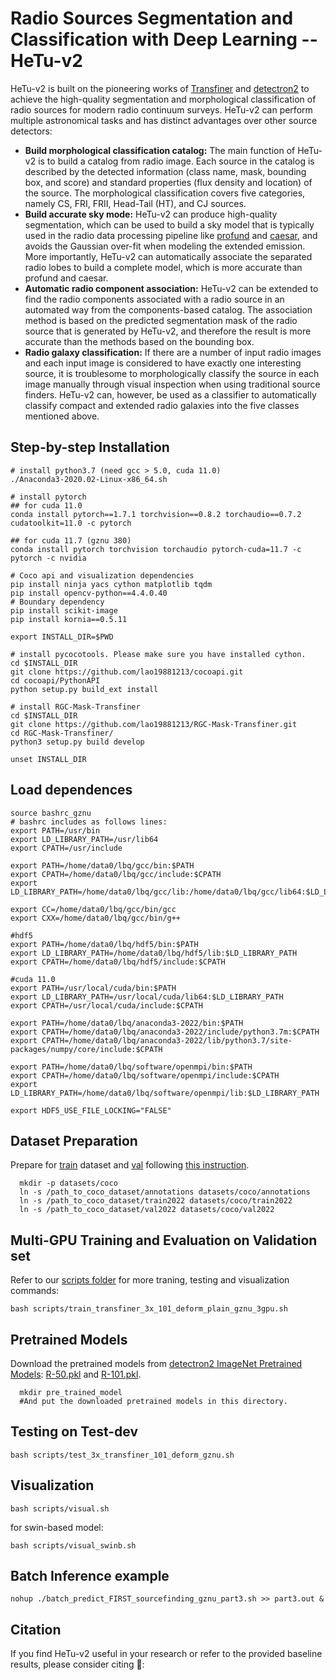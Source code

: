 # Radio Sources Segmentation and Classification with Deep Learning -- HeTu-v2
HeTu-v2 is built on the pioneering works of [Transfiner](https://arxiv.org/abs/2111.13673) and [detectron2](https://github.com/facebookresearch/detectron2) to achieve the high-quality segmentation and morphological classification of radio sources for modern radio continuum surveys. HeTu-v2 can perform multiple astronomical tasks and has distinct advantages over other source detectors:
- **Build morphological classification catalog:** The main function of HeTu-v2 is to build a catalog from radio image. Each source in the catalog is described by the detected information (class name, mask, bounding box, and score) and standard properties (flux density and location) of the source. The morphological classification covers five categories, namely CS, FRI, FRII, Head-Tail (HT), and CJ sources.
- **Build accurate sky mode:** HeTu-v2 can produce high-quality segmentation, which can be used to build a sky model that is typically used in the radio data processing pipeline like [profund](https://arxiv.org/abs/1802.00937) and [caesar](https://arxiv.org/abs/1605.01852), and avoids the Gaussian over-fit when modeling the extended emission. More importantly, HeTu-v2 can automatically associate the separated radio lobes to build a complete model, which is more accurate than profund and caesar.
- **Automatic radio component association:** HeTu-v2 can be extended to find the radio components associated with a radio source in an automated way from the components-based catalog. The association method is based on the predicted segmentation mask of the radio source that is generated by HeTu-v2, and therefore the result is more accurate than the methods based on the bounding box. 
- **Radio galaxy classification:** If there are a number of input radio images and each input image is considered to have exactly one interesting source, it is troublesome to morphologically classify the source in each image manually through visual inspection when using traditional source finders. HeTu-v2 can, however, be used as a classifier to automatically classify compact and extended radio galaxies into the five classes mentioned above.


## Step-by-step Installation
```
# install python3.7 (need gcc > 5.0, cuda 11.0)
./Anaconda3-2020.02-Linux-x86_64.sh  

# install pytorch
## for cuda 11.0
conda install pytorch==1.7.1 torchvision==0.8.2 torchaudio==0.7.2 cudatoolkit=11.0 -c pytorch

## for cuda 11.7 (gznu 380) 
conda install pytorch torchvision torchaudio pytorch-cuda=11.7 -c pytorch -c nvidia

# Coco api and visualization dependencies
pip install ninja yacs cython matplotlib tqdm
pip install opencv-python==4.4.0.40
# Boundary dependency
pip install scikit-image
pip install kornia==0.5.11
 
export INSTALL_DIR=$PWD
 
# install pycocotools. Please make sure you have installed cython.
cd $INSTALL_DIR
git clone https://github.com/lao19881213/cocoapi.git
cd cocoapi/PythonAPI
python setup.py build_ext install
 
# install RGC-Mask-Transfiner
cd $INSTALL_DIR
git clone https://github.com/lao19881213/RGC-Mask-Transfiner.git
cd RGC-Mask-Transfiner/
python3 setup.py build develop
 
unset INSTALL_DIR
```

## Load dependences  
```
source bashrc_gznu  
# bashrc includes as follows lines:
export PATH=/usr/bin
export LD_LIBRARY_PATH=/usr/lib64
export CPATH=/usr/include

export PATH=/home/data0/lbq/gcc/bin:$PATH
export CPATH=/home/data0/lbq/gcc/include:$CPATH
export LD_LIBRARY_PATH=/home/data0/lbq/gcc/lib:/home/data0/lbq/gcc/lib64:$LD_LIBRARY_PATH

export CC=/home/data0/lbq/gcc/bin/gcc
export CXX=/home/data0/lbq/gcc/bin/g++

#hdf5
export PATH=/home/data0/lbq/hdf5/bin:$PATH
export LD_LIBRARY_PATH=/home/data0/lbq/hdf5/lib:$LD_LIBRARY_PATH
export CPATH=/home/data0/lbq/hdf5/include:$CPATH

#cuda 11.0
export PATH=/usr/local/cuda/bin:$PATH
export LD_LIBRARY_PATH=/usr/local/cuda/lib64:$LD_LIBRARY_PATH
export CPATH=/usr/local/cuda/include:$CPATH

export PATH=/home/data0/lbq/anaconda3-2022/bin:$PATH
export CPATH=/home/data0/lbq/anaconda3-2022/include/python3.7m:$CPATH
export CPATH=/home/data0/lbq/anaconda3-2022/lib/python3.7/site-packages/numpy/core/include:$CPATH

export PATH=/home/data0/lbq/software/openmpi/bin:$PATH
export CPATH=/home/data0/lbq/software/openmpi/include:$CPATH
export LD_LIBRARY_PATH=/home/data0/lbq/software/openmpi/lib:$LD_LIBRARY_PATH

export HDF5_USE_FILE_LOCKING="FALSE"
```



## Dataset Preparation
Prepare for [train]() dataset and [val]() following [this instruction](https://github.com/facebookresearch/detectron2/tree/master/datasets).

```
  mkdir -p datasets/coco
  ln -s /path_to_coco_dataset/annotations datasets/coco/annotations
  ln -s /path_to_coco_dataset/train2022 datasets/coco/train2022
  ln -s /path_to_coco_dataset/val2022 datasets/coco/val2022
```

Multi-GPU Training and Evaluation on Validation set
---------------
Refer to our [scripts folder](https://github.com/lao19881213/RGC-Mask-Transfiner/tree/main/scripts) for more traning, testing and visualization commands:
 
```
bash scripts/train_transfiner_3x_101_deform_plain_gznu_3gpu.sh
```

Pretrained Models
---------------
Download the pretrained models from [detectron2 ImageNet Pretrained Models](https://github.com/facebookresearch/detectron2/blob/main/MODEL_ZOO.md): [R-50.pkl](https://dl.fbaipublicfiles.com/detectron2/ImageNetPretrained/MSRA/R-50.pkl) and [R-101.pkl](https://dl.fbaipublicfiles.com/detectron2/ImageNetPretrained/MSRA/R-101.pkl). 
```
  mkdir pre_trained_model
  #And put the downloaded pretrained models in this directory.
```

Testing on Test-dev
---------------
```
bash scripts/test_3x_transfiner_101_deform_gznu.sh
```

Visualization
---------------
```
bash scripts/visual.sh
```
for swin-based model:
```
bash scripts/visual_swinb.sh
```

Batch Inference example 
------------------
```
nohup ./batch_predict_FIRST_sourcefinding_gznu_part3.sh >> part3.out &
```

Citation
---------------
If you find HeTu-v2 useful in your research or refer to the provided baseline results, please consider citing :pencil::
```

```


